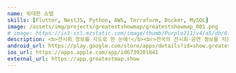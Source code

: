 ```yaml
---
name: 위대한 쇼맵
skills: [Flutter, NestJS, Python, AWS, Terraform, Docker, MySQL]
image: /assets/img/projects/greatestshowmap/greatestshowmap_001.png
# image: https://is1-ssl.mzstatic.com/image/thumb/Purple211/v4/a5/db/6f/a5db6f59-d229-c269-c397-4c142ef5c527/AppIcon-0-0-1x_U007emarketing-0-10-0-85-220.png/512x512bb.jpg
description: <b>전시회 정보를 지도로 한 눈에!</b><br>전국의 전시회·공연 정보를 지도 기반으로 한눈에 볼 수 있도록 하기 위해 위대한 쇼맵을 개발했습니다. 향후에는 국내에 국한하지 않고, 전 세계 주요 이벤트를 통합하여 글로벌 플랫폼으로 확장하는 것을 목표로 하고 있습니다.
android_url: https://play.google.com/store/apps/details?id=show.greatestmap.app
ios_url: https://apps.apple.com/app/id6739201841
external_url: https://app.greatestmap.show
---
```

